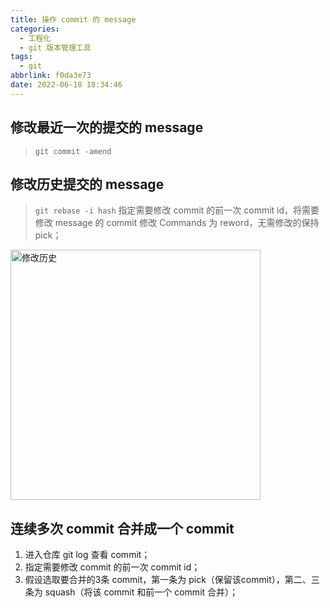 ```yaml
---
title: 操作 commit 的 message
categories:
  - 工程化
  - git 版本管理工具
tags:
  - git
abbrlink: f0da3e73
date: 2022-06-18 18:34:46
---
```


## 修改最近一次的提交的 message
>`git commit -amend`

## 修改历史提交的 message
>`git rebase -i hash`
>指定需要修改 commit 的前一次 commit id，将需要修改 message 的 commit 修改 Commands 为 reword，无需修改的保持 pick；
<img src="修改历史.jpg" width="auto" height="400px" class="custom-img" title="修改历史"/>

## 连续多次 commit 合并成一个 commit
1. 进入仓库 git log 查看 commit；
2. 指定需要修改 commit 的前一次 commit id；
3. 假设选取要合并的3条 commit，第一条为 pick（保留该commit），第二、三条为 squash（将该 commit 和前一个 commit 合并）；